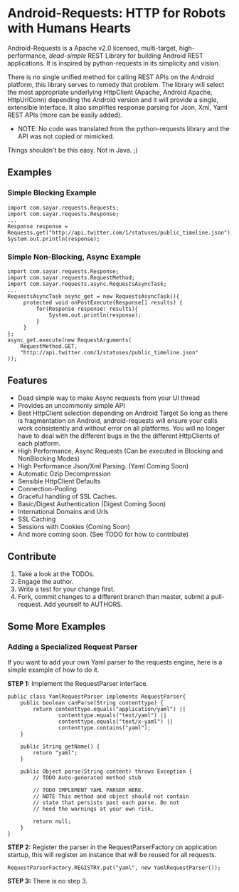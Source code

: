 # Android-Requests: HTTP for Robots with Humans Hearts

Android-Requests is a Apache v2.0 licensed, multi-target, high-performance, *dead-simple* REST Library for building Android REST applications. It is inspired by python-requests in its simplicity and vision. 

There is no single unified method for calling REST APIs on the Android platform, this library serves to remedy that problem. The library will select the most appropriate underlying HttpClient (Apache, Android Apache, HttpUrlConn) depending the Android version and it will provide a single, extensible interface. It also simplifies response parsing for Json, Xml, Yaml REST APIs (more can be easily added).

* NOTE: No code was translated from the python-requests library and the API was not copied or mimicked.

Things shouldn't be this easy. Not in Java. ;)

## Examples

### Simple Blocking Example

    import com.sayar.requests.Requests;
    import com.sayar.requests.Response;
    ...
    Response response = Requests.get("http://api.twitter.com/1/statuses/public_timeline.json");
    System.out.println(response);

### Simple Non-Blocking, Async Example

    import com.sayar.requests.Response;
    import com.sayar.requests.RequestMethod;
    import com.sayar.requests.async.RequestsAsyncTask;
    ...
	RequestsAsyncTask async_get = new RequestsAsyncTask(){
		 protected void onPostExecute(Response[] results) {
			 for(Response response: results){
				 System.out.println(response);
			 }
		 }
	};
	async_get.execute(new RequestArguments(
		RequestMethod.GET,
		"http://api.twitter.com/1/statuses/public_timeline.json"
	));

## Features

* Dead simple way to make Async requests from your UI thread
* Provides an uncommonly simple API
* Best HttpClient selection depending on Android Target
    So long as there is fragmentation on Android, android-requests will ensure your calls work 
    consistently and without error on all platforms. You will no longer have to deal with 
    the different bugs in the the different HttpClients of each platform.
* High Performance, Async Requests (Can be executed in Blocking and NonBlocking Modes)
* High Performance Json/Xml Parsing. (Yaml Coming Soon)
* Automatic Gzip Decompression
* Sensible HttpClient Defaults
* Connection-Pooling
* Graceful handling of SSL Caches.
* Basic/Digest Authentication (Digest Coming Soon)
* International Domains and Urls
* SSL Caching
* Sessions with Cookies (Coming Soon)
* And more coming soon. (See TODO for how to contribute)


## Contribute

1. Take a look at the TODOs.
2. Engage the author.
3. Write a test for your change first.
4. Fork, commit changes to a different branch than master, submit a pull-request. Add yourself to AUTHORS.


## Some More Examples

### Adding a Specialized Request Parser

If you want to add your own Yaml parser to the requests engine, here is a simple example of how to do it. 

**STEP 1:** Implement the RequestParser interface.

	public class YamlRequestParser implements RequestParser{
		public boolean canParse(String contenttype) {
			return contenttype.equals("application/yaml") || 
					contenttype.equals("text/yaml") ||
					contenttype.equals("text/x-yaml") ||
					contenttype.contains("yaml");
		}
	
		public String getName() {
			return "yaml";
		}
	
		public Object parse(String content) throws Exception {
			// TODO Auto-generated method stub
			
			// TODO IMPLEMENT YAML PARSER HERE.
			// NOTE This method and object should not contain
			// state that persists past each parse. Do not
			// heed the warnings at your own risk.
			
			return null;
		}
	}
	
**STEP 2:** Register the parser in the RequestParserFactory on application startup, this will register an instance that will be reused for all requests. 
	
	RequestParserFactory.REGISTRY.put("yaml", new YamlRequestParser());

**STEP 3:** There is no step 3.

